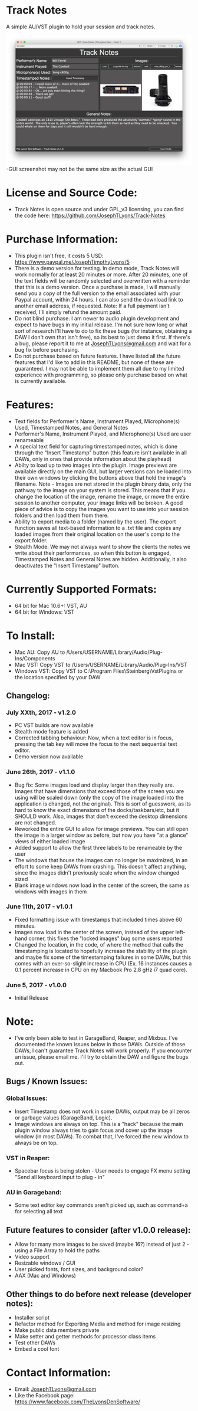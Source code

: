 # Track Notes
A simple AU/VST plugin to hold your session and track notes.

![alt tag](https://github.com/JosephTLyons/Track-Notes/blob/master/Images/Track%20Notes%20GUI.png?raw=true)
-GUI screenshot may not be the same size as the actual GUI

# License and Source Code:
* Track Notes is open source and under GPL_v3 licensing, you can find the code here: https://github.com/JosephTLyons/Track-Notes

# Purchase Information:
* This plugin isn't free, it costs 5 USD: https://www.paypal.me/JosephTimothyLyons/5
* There is a demo version for testing.  In demo mode, Track Notes will work normally for at least 20 minutes or more.  After 20 minutes, one of the text fields will be randomly selected and overwritten with a reminder that this is a demo version.  Once a purchase is made, I will manually send you a copy of the full version to the email associated with your Paypal account, within 24 hours.  I can also send the download link to another email address, if requested.  Note: If a full payment isn't received, I'll simply refund the amount paid.
* Do not blind purchase.  I am newer to audio plugin development and expect to have bugs in my initial release.  I'm not sure how long or what sort of research I'll have to do to fix these bugs (for instance, obtaining a DAW I don't own that isn't free), so its best to just demo it first.  If there's a bug, please report it to me at JosephTLyons@gmail.com and wait for a bug fix before purchasing.
* Do not purchase based on future features.  I have listed all the future features that I'd like to add in this README, but none of these are guaranteed.  I may not be able to implement them all due to my limited experience with programming, so please only purchase based on what is currently available.

# Features:
* Text fields for Performer's Name, Instrument Played, Microphone(s) Used, Timestamped Notes, and General Notes
* Performer's Name, Instrument Played, and Microphone(s) Used are user renameable
* A special text field for capturing timestamped notes, which is done through the "Insert Timestamp" button (this feature isn't available in all DAWs, only in ones that provide information about the playhead)
* Abilty to load up to two images into the plugin.  Image previews are available directly on the main GUI, but larger versions can be loaded into their own windows by clicking the buttons above that hold the image's filename.  Note - Images are not stored in the plugin binary data, only the pathway to the image on your system is stored.  This means that if you change the location of the image, rename the image, or move the entire session to another computer, your image links will be broken.  A good piece of advice is to copy the images you want to use into your session folders and then load them from there.
* Ability to export media to a folder (named by the user).  The export function saves all text-based information to a .txt file and copies any loaded images from their original location on the user's comp to the export folder.
* Stealth Mode: We may not always want to show the clients the notes we write about their performances, so when this button is engaged, Timestamped Notes and General Notes are hidden.  Additionally, it also deactivates the "Insert Timestamp" button.

# Currently Supported Formats:
* 64 bit for Mac 10.6+: VST, AU
* 64 bit for Windows: VST

# To Install:
* Mac AU: Copy AU to /Users/USERNAME/Library/Audio/Plug-Ins/Components 
* Mac VST: Copy VST to /Users/USERNAME/Library/Audio/Plug-Ins/VST
* Windows VST: Copy VST to C:\Program Files\Steinberg\VstPlugins or the location specified by your DAW

## Changelog:
### July XXth, 2017 - v1.2.0
* PC VST builds are now available
* Stealth mode feature is added
* Corrected tabbing behaviour:  Now, when a text editor is in focus, pressing the tab key will move the focus to the next sequential text editor.
* Demo version now available

### June 26th, 2017 - v1.1.0
* Bug fix: Some images load and display larger than they really are.  Images that have dimensions that exceed those of the screen you are using will be scaled down (only the copy of the image loaded into the application is changed, not the original).  This is sort of guesswork, as its hard to know the exact dimensions of the docks/taskbars/etc, but it SHOULD work.  Also, images that don't exceed the desktop dimensions are not changed.
* Reworked the entire GUI to allow for image previews.  You can still open the image in a larger window as before, but now you have "at a glance" views of either loaded image
* Added support to allow the first three labels to be renameable by the user
* The windows that house the images can no longer be maximized, in an effort to some keep DAWs from crashing.  This doesn't affect anything, since the images didn't previously scale when the window changed sized
* Blank image windows now load in the center of the screen, the same as windows with images in them

### June 11th, 2017 - v1.0.1
* Fixed formatting issue with timestamps that included times above 60 minutes.
* Images now load in the center of the screen, instead of the upper left-hand corner, this fixes the "locked images" bug some users reported
* Changed the location, in the code, of where the method that calls the timestamping is located to hopefully increase the stability of the plugin and maybe fix some of the timestamping failures in some DAWs, but this comes with an ever-so-slight increase in CPU (Ex. 16 instances causes a 0.1 percent increase in CPU on my Macbook Pro 2.8 gHz i7 quad core).

### June 5, 2017 - v1.0.0
* Initial Release

# Note:
* I've only been able to test in GarageBand, Reaper, and Mixbus.  I've documented the known issues below in those DAWs.  Outside of those DAWs, I can't guarantee Track Notes will work properly.  If you encounter an issue, please email me.  I'll try to obtain the DAW and figure the bugs out.

## Bugs / Known Issues:
### Global Issues:
* Insert Timestamp does not work in some DAWs, output may be all zeros or garbage values (GarageBand, Logic).
* Image windows are always on top.  This is a "hack" because the main plugin window always tries to gain focus and cover up the image window (in most DAWs).  To combat that, I've forced the new window to always be on top.

### VST in Reaper:
* Spacebar focus is being stolen - User needs to engage FX menu setting "Send all keyboard input to plug - in"

### AU in Garageband:
* Some text editor key commands aren't picked up, such as command+a for selecting all text

## Future features to consider (after v1.0.0 release):
* Allow for many more images to be saved (maybe 16?) instead of just 2 - using a File Array to hold the paths
* Video support
* Resizable windows / GUI
* User picked fonts, font sizes, and background color?
* AAX (Mac and Windows)

## Other things to do before next release (developer notes):
* Installer script
* Refactor method for Exporting Media and method for image resizing
* Make public data members private
* Make setter and getter methods for processor class items
* Test other DAWs
* Embed a cool font

# Contact Information:
* Email: JosephTLyons@gmail.com
* Like the Facebook page: https://www.facebook.com/TheLyonsDenSoftware/
